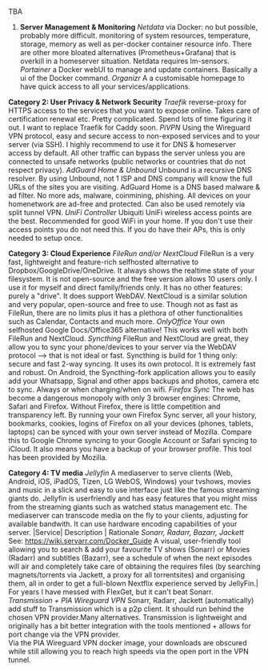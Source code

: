 TBA


1) **Server Management & Monitoring**
_Netdata_
via Docker: no but possible, probably more difficult. 
monitoring of system resources, temperature, storage, memory as well as per-docker container resource info. 
There are other more bloated alternatives (Prometheus+Grafana) that is overkill in a homeserver situation. Netdata requires lm-sensors. 
_Portainer_
a Docker webUI to manage and update containers. Basically a ui of the Docker command. 
_Organizr_
A a customisable homepage to have quick access to all your services/applications. 


**Category 2: User Privacy & Network Security**
_Traefik_
reverse-proxy for HTTPS access to the services that you want to expose online. Takes care of certification renewal etc. Pretty complicated. Spend lots of time figuring it out. I want to replace Traefik for Caddy soon. 
_PiVPN_
Using the Wireguard VPN protocol, easy and secure access to non-exposed services and to your server (via SSH).
I highly recommend to use it for DNS & homeserver access by default. All other traffic can bypass the server unless you are connected to unsafe networks (public networks or countries that do not respect privacy). 
_AdGuard Home & Unbound_
Unbound is a recursive DNS resolver. By using Unbound, not 1 ISP and DNS company will know the full URLs of the sites you are visiting. 
AdGuard Home is a DNS based malware & ad filter. No more ads, malware, coinmining, phishing. All devices on your homenetwork are ad-free and protected. 
Can also be used remotely via split tunnel VPN. 
_UniFi Controller_
Ubiquiti UniFi wireless access points are the best. Recommended for good WiFi in your home. If you don't use their access points you do not need this. If you do have their APs, this is only needed to setup once. 

**Category 3: Cloud Experience**
_FileRun and/or NextCloud_
FileRun is a very fast, lightweight and feature-rich selfhosted alternative to Dropbox/GoogleDrive/OneDrive. It always shows the realtime state of your filesystem. 
It is not open-source and the free version allows 10 users only. I use it for myself and direct family/friends only. It has no other features: purely a "drive". It does support WebDAV. 
NextCloud is a similar solution and very popular, open-source and free to use. Though not as fast as FileRun, there are no limits plus it has a plethora of other functionalities such as Calendar, Contacts and much more. 
_OnlyOffice_
Your own selfhosted Google Docs/Office365 alternative! This works well with both FileRun and NextCloud. 
_Syncthing_
FileRun and NextCloud are great, they allow you to sync your phone/devices to your server via the WebDAV protocol --> that is not ideal or fast. 
Syncthing is build for 1 thing only: secure and fast 2-way syncing. It uses its own protocol. It is extremely fast and robust. On Android, the Syncthing-fork application allows you to easily add your Whatsapp, Signal and other apps backups and photos, camera etc to sync. Always or when charging/when on wifi. 
_Firefox Sync_
The web has become a dangerous monopoly with only 3 browser engines: Chrome, Safari and Firefox. Without Firefox, there is little competition and transparency left. By running your own Firefox Sync server, all your history, bookmarks, cookies, logins of Firefox on all your devices (phones, tablets, laptops) can be synced with your own server instead of Mozilla. Compare this to Google Chrome syncing to your Google Account or Safari syncing to iCloud. It also means you have a backup of your browser profile. This tool has been provided by Mozilla. 

**Category 4: TV media**
_Jellyfin_
A mediaserver to serve clients (Web, Android, iOS, iPadOS, Tizen, LG WebOS, Windows) your tvshows, movies and music in a slick and easy to use interface just like the famous streaming giants do. Jellyfin is userfriendly and has easy features that you might miss from the streaming giants such as watched status management etc. 
The mediaserver can transcode media on the fly to your clients, adjusting for available bandwith. It can use hardware encoding capabilities of your server.
|Service| Description  | Rationale 
_Sonarr, Radarr, Bazarr, Jackett_ 
See: https://wiki.servarr.com/Docker_Guide
A visual, user-friendly tool allowing you to search & add your favourite TV shows (Sonarr) or Movies (Radarr) and subtitles (Bazarr), see a schedule of when the next episodes will air and completely take care of obtaining the requires files (by searching magnets/torrents via Jackett, a proxy for all torrentsites) and organising them, all in order to get a full-blown Nextflix experience served by JellyFin.| For years I have messed with FlexGet, but it can't beat Sonarr.   
_Transmission + PIA Wireguard VPN_ 
Sonarr, Radarr, Jackett (automatically) add stuff to Transmission which is a p2p client. It should run behind the chosen VPN provider.Many alternatives. Transmission is lightweight and originally has a bit better integration with the tools mentioned + allows for port change via the VPN provider.  
Via the PIA Wireguard VPN docker image, your downloads are obscured while still allowing you to reach high speeds via the open port in the VPN tunnel. 
